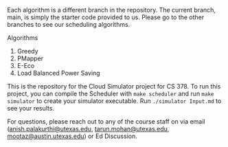 Each algorithm is a different branch in the repository. The current branch, main, is simply the starter code provided to us. Please go to the other branches to see our scheduling algorithms.

Algorithms
1. Greedy
2. PMapper
3. E-Eco
4. Load Balanced Power Saving

This is the repository for the Cloud Simulator project for CS 378. To run this project, you can compile the Scheduler with `make scheduler` and run `make simulator` to create your simulator executable. Run `./simulator Input.md` to see your results.

For questions, please reach out to any of the course staff on via email (anish.palakurthi@utexas.edu, tarun.mohan@utexas.edu, mootaz@austin.utexas.edu) or Ed Discussion.
